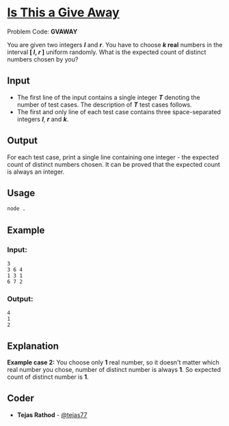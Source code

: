 
# [Is This a Give Away](https://www.codechef.com/problems/GVAWAY)
Problem Code: **GVAWAY**

You are given two integers **_l_** and **_r_**.
You have to choose **_k_ real** numbers in the interval **[ _l_, _r_ ]** uniform randomly.
What is the expected count of distinct numbers chosen by you?

## Input

- The first line of the input contains a single integer **_T_** denoting the number of test cases. The description of **_T_** test cases follows.
- The first and only line of each test case contains three space-separated integers **_l_**, **_r_** and **_k_**.

## Output

For each test case, print a single line containing one integer - the expected count of distinct numbers chosen. It can be proved that the expected count is always an integer.

## Usage
```sh
node .
```
## Example
### Input:
```
3
3 6 4
1 3 1
6 7 2
```
### Output:
```
4
1
2
```
## Explanation

**Example case 2:** You choose only **1** real number, so it doesn't matter which real number you chose, number of distinct number is always **1**. So expected count of distinct number is **1**.

## Coder

* **Tejas Rathod** - [@tejas77](https://github.com/tejas77)
